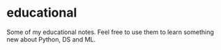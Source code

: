 # educational
Some of my educational notes. Feel free to use them to learn something new about Python, DS and ML. 
